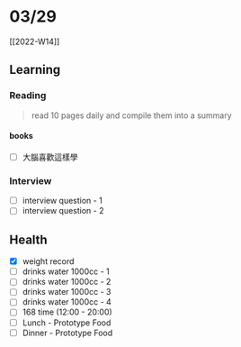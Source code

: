 # 03/29

[[2022-W14]]

## Learning

### Reading

> read 10 pages daily and compile them into a summary

#### books

- [ ] 大腦喜歡這樣學

### Interview

- [ ] interview question - 1
- [ ] interview question - 2

## Health

- [x] weight record
- [ ] drinks water 1000cc - 1
- [ ] drinks water 1000cc - 2
- [ ] drinks water 1000cc - 3
- [ ] drinks water 1000cc - 4
- [ ] 168 time (12:00 - 20:00)
- [ ] Lunch - Prototype Food
- [ ] Dinner - Prototype Food

